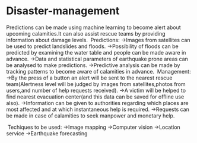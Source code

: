 # Disaster-management
Predictions can be made using machine learning to become alert about upcoming calamities.It can also assist rescue teams by providing information about damage levels.
​
Predictions:
->Images from satellites can be used to predict landslides and floods.
->Possibility of floods can be predicted by examining the water table and people can be made aware in advance.
->Data and statistical parameters of earthquake prone areas can be analysed to make predictions.
->Predictive analysis can be made by tracking patterns to become aware of calamities in advance.
​
Management:
->By the press of a button an alert will be sent to the nearest rescue team(Alertness level will be judged by images from satellites,photos from users,and number of help requests received).
->A victim will be helped to find nearest evacuation center(and this data can be saved for offline use also).
->Information can be given to authorities regarding which places are most affected and at which instantaneous help is required.
->Requests can be made in case of calamities to seek manpower and monetary help.

​
Techiques to be used:
->Image mapping
->Computer vision
->Location service
->Earthquake forecasting

